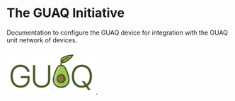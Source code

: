 # The GUAQ Initiative

Documentation to configure the GUAQ device for integration with the GUAQ unit
network of devices.

<img src="images/guaq-logo.png" width="40%">.
